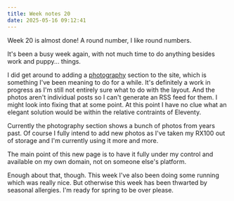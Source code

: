 ```yaml
---
title: Week notes 20
date: 2025-05-16 09:12:41
---
```


Week 20 is almost done! A round number, I like round numbers.

It's been a busy week again, with not much time to do anything besides work and puppy... things.

I did get around to adding a [photography](https://mijndertstuij.nl/photography) section to the site, which is something I've been meaning to do for a while. It's definitely a work in progress as I'm still not entirely sure what to do with the layout. And the photos aren't individual posts so I can't generate an RSS feed for them. I might look into fixing that at some point. At this point I have no clue what an elegant solution would be within the relative contraints of Eleventy.

Currently the photography section shows a bunch of photos from years past. Of course I fully intend to add new photos as I've taken my RX100 out of storage and I'm currently using it more and more.

The main point of this new page is to have it fully under my control and available on my own domain, not on someone else's platform.

Enough about that, though. This week I've also been doing some running which was really nice. But otherwise this week has been thwarted by seasonal allergies. I'm ready for spring to be over please.
